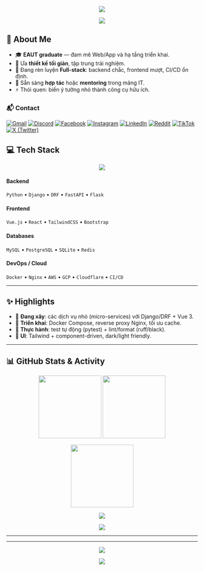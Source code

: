 <!-- ==== HERO ============================================================ -->
<p align="center">
  <img src="https://capsule-render.vercel.app/api?type=waving&height=220&color=0:00C6FF,100:0072FF&text=Oshioxi%20%F0%9F%91%8B&fontAlign=50&fontAlignY=38&fontSize=52&desc=EAUT%20Graduate%20%7C%20Full-stack%20Learner&descAlign=50&descAlignY=60&animation=fadeIn" />
</p>

<p align="center">
  <a href="https://github.com/Oshioxi2003">
    <img src="https://readme-typing-svg.demolab.com?font=JetBrains+Mono&weight=700&size=22&pause=1200&center=true&vCenter=true&width=640&lines=I+build+simple+%26+useful+web+apps.;Django+%2B+Vue.js+%2B+Tailwind+%2B+MySQL+%2B+Docker;Always+learning%2C+always+shipping.">
  </a>
</p>

<!-- ==== ABOUT =========================================================== -->
## 💫 About Me

- 🎓 **EAUT graduate** — đam mê Web/App và hạ tầng triển khai.
- 🧩 Ưa **thiết kế tối giản**, tập trung trải nghiệm.
- 🌱 Đang rèn luyện **Full-stack**: backend chắc, frontend mượt, CI/CD ổn định.
- 🤝 Sẵn sàng **hợp tác** hoặc **mentoring** trong mảng IT.
- ⚡ Thói quen: biến ý tưởng nhỏ thành công cụ hữu ích.

### 📬 Contact
[![Gmail](https://img.shields.io/badge/Gmail-D14836?logo=gmail&logoColor=fff&style=for-the-badge)](mailto:toanwa1@gmail.com)
[![Discord](https://img.shields.io/badge/Discord-5865F2?logo=discord&logoColor=fff&style=for-the-badge)](https://discord.gg/oshioxi)
[![Facebook](https://img.shields.io/badge/Facebook-1877F2?logo=facebook&logoColor=fff&style=for-the-badge)](https://facebook.com/oshioxi2003)
[![Instagram](https://img.shields.io/badge/Instagram-E4405F?logo=instagram&logoColor=fff&style=for-the-badge)](https://instagram.com/oshioxi2003)
[![LinkedIn](https://img.shields.io/badge/LinkedIn-0A66C2?logo=linkedin&logoColor=fff&style=for-the-badge)](https://linkedin.com/in/oshioxi)
[![Reddit](https://img.shields.io/badge/Reddit-FF4500?logo=reddit&logoColor=fff&style=for-the-badge)](https://reddit.com/user/oshioxi)
[![TikTok](https://img.shields.io/badge/TikTok-000000?logo=tiktok&logoColor=fff&style=for-the-badge)](https://tiktok.com/@oshioxi)
[![X (Twitter)](https://img.shields.io/badge/X-111111?logo=x&logoColor=fff&style=for-the-badge)](https://twitter.com/oshi_oxi110103)

<!-- ==== TECH STACK ====================================================== -->
## 💻 Tech Stack

<p align="center">
  <img src="https://skillicons.dev/icons?i=python,django,fastapi,flask,js,ts,nodejs,vue,react,tailwind,html,css,bootstrap,nginx,docker,aws,gcp,cloudflare,firebase,vercel,netlify,linux,git,github,gitlab,postgres,mysql,sqlite,redis,postman,figma&perline=10" />
</p>

#### Backend
`Python` • `Django` • `DRF` • `FastAPI` • `Flask`

#### Frontend
`Vue.js` • `React` • `TailwindCSS` • `Bootstrap`

#### Databases
`MySQL` • `PostgreSQL` • `SQLite` • `Redis`

#### DevOps / Cloud
`Docker` • `Nginx` • `AWS` • `GCP` • `Cloudflare` • `CI/CD`

---

<!-- ==== HIGHLIGHTS ====================================================== -->
## ✨ Highlights
- 🔭 **Đang xây**: các dịch vụ nhỏ (micro-services) với Django/DRF + Vue 3.
- 🚀 **Triển khai**: Docker Compose, reverse proxy Nginx, tối ưu cache.
- 🧪 **Thực hành**: test tự động (pytest) + lint/format (ruff/black).
- 🎨 **UI**: Tailwind + component-driven, dark/light friendly.

---

<!-- ==== STATS =========================================================== -->
## 📊 GitHub Stats & Activity

<p align="center">
  <img src="https://github-readme-stats.vercel.app/api?username=Oshioxi2003&show_icons=true&theme=tokyonight&hide_border=true&include_all_commits=true&count_private=true" height="165" />
  <img src="https://github-readme-streak-stats.herokuapp.com/?user=Oshioxi2003&theme=tokyonight&hide_border=true" height="165" />
</p>

<p align="center">
  <img src="https://github-readme-stats.vercel.app/api/top-langs/?username=Oshioxi2003&layout=compact&theme=tokyonight&hide_border=true" height="165" />
</p>

<p align="center">
  <img src="https://github-profile-trophy.vercel.app/?username=Oshioxi2003&theme=matrix&no-bg=true&no-frame=true&column=6" />
</p>

<p align="center">
  <img src="https://github-readme-activity-graph.vercel.app/graph?username=Oshioxi2003&theme=tokyo-night&hide_border=true" />
</p>

---

<!-- ==== FUN ============================================================= -->


---

<!-- ==== SUPPORT / VISIT ================================================= -->
<p align="center">
  <a href="https://paypal.me/oshioxi">
    <img src="https://img.shields.io/badge/Support%20via%20PayPal-00457C?style=for-the-badge&logo=paypal&logoColor=white" />
  </a>
</p>



<!-- Footer wave -->
<p align="center">
  <img src="https://capsule-render.vercel.app/api?type=waving&height=140&section=footer&color=0:0072FF,100:00C6FF" />
</p>

<!-- ==== OPTIONAL: SNAKE (requires GitHub Actions) ======================= -->
<!--
🧩 Snake Contribution:
1) Tạo file .github/workflows/snake.yml với nội dung từ repo Platane/snk.
2) Commit, chờ workflow chạy; thay src bên dưới bằng đường dẫn output của bạn.
3) Bỏ comment 2 dòng <img> để hiển thị.

<p align="center">
  <img src="https://raw.githubusercontent.com/Oshioxi2003/Oshioxi2003/output/snake.svg" />
</p>
-->
